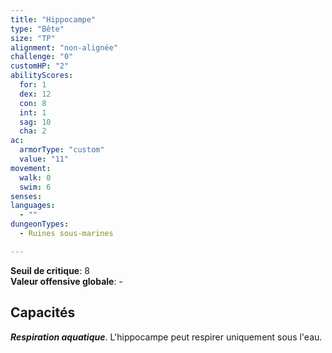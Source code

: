```yaml
---
title: "Hippocampe"
type: "Bête"
size: "TP"
alignment: "non-alignée"
challenge: "0"
customHP: "2"
abilityScores:
  for: 1
  dex: 12
  con: 8
  int: 1
  sag: 10
  cha: 2
ac:
  armorType: "custom"
  value: "11"
movement:
  walk: 0
  swim: 6
senses:
languages:
  - ""
dungeonTypes:
  - Ruines sous-marines

---
```

**Seuil de critique**: 8      
**Valeur offensive globale**: -   
## Capacités
_**Respiration aquatique**_. L'hippocampe peut respirer uniquement sous l'eau.
